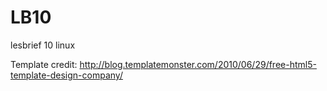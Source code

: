 # LB10
lesbrief 10 linux

Template credit: http://blog.templatemonster.com/2010/06/29/free-html5-template-design-company/